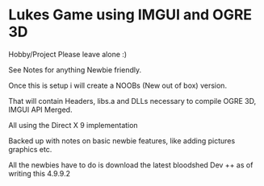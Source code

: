 # Lukes Game using IMGUI and OGRE 3D
Hobby/Project
Please leave alone :)

See Notes for anything Newbie friendly.

Once this is setup i will create a NOOBs (New out of box) version.

That will contain Headers, libs.a and DLLs necessary to compile OGRE 3D,
IMGUI API Merged.

All using the Direct X 9 implementation 

Backed up with notes on basic newbie features, like adding pictures graphics etc.

All the newbies have to do is download the latest bloodshed Dev ++ as of writing this 4.9.9.2




